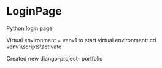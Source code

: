 # LoginPage
Python login page

Virtual environment = venv1
to start virtual environment: cd venv1\scripts\activate

Created new django-project- portfolio
